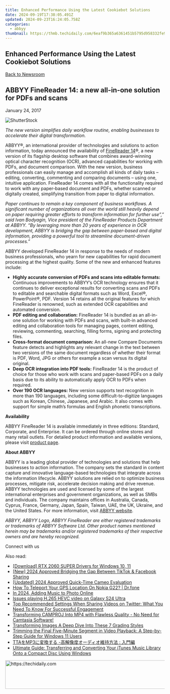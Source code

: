 ```yaml
---
title: Enhanced Performance Using the Latest Cookiebot Solutions
date: 2024-09-19T17:38:05.491Z
updated: 2024-09-23T16:24:05.758Z
categories:
  - abbyy
thumbnail: https://thmb.techidaily.com/6eaf9b365a6361451b5795d958332fe971bf3b2af37ac8e9e5c055811b75ea47.jpg
---
```


## Enhanced Performance Using the Latest Cookiebot Solutions

[Back to Newsroom](https://tools.techidaily.com/abbyy/products/)

## ABBYY FineReader 14: a new all-in-one solution for PDFs and scans

January 24, 2017

![ShutterStock](https://content.abbyy.com/-/media/project/abbyy/abbyy/branchtemplates/shutterstock_1272462163_1296-x-729.jpg?h=729&iar=0&w=1296)

_The new version simplifies daily workflow routine, enabling businesses to accelerate their digital transformation._ 

ABBYY®, an international provider of technologies and solutions to action information, today announced the availability of [FineReader 14](https://tools.techidaily.com/abbyy/products/)®, a new version of its flagship desktop software that combines award-winning optical character recognition (OCR), advanced capabilities for working with PDFs, and document comparison. With the new version, business professionals can easily manage and accomplish all kinds of daily tasks – editing, converting, commenting and comparing documents – using one, intuitive application. FineReader 14 comes with all the functionality required to work with any paper-based document and PDFs, whether scanned or digitally created, simplifying transition from paper to digital information.

_Paper continues to remain a key component of business workflows. A significant number of organizations all over the world still heavily depend on paper requiring greater efforts to transform information for further use”,” said Ivan Bodyagin, Vice president of the FineReader Products Department at ABBYY. “By leveraging more than 20 years of experience in OCR development, ABBYY is bridging the gap between paper-based and digital information, providing a powerful tool to streamline document-driven processes.”_

ABBYY developed FineReader 14 in response to the needs of modern business professionals, who yearn for new capabilities for rapid document processing at the highest quality. Some of the new and enhanced features include:

* **Highly accurate conversion of PDFs and scans into editable formats:** Continuous improvements to ABBYY’s OCR technology ensures that it continues to deliver exceptional results for converting scans and PDFs to editable and searchable digital formats such as Word, Excel®, PowerPoint®, PDF. Version 14 retains all the original features for which FineReader is renowned, such as extended OCR capabilities and automated conversion.
* **PDF editing and collaboration:** FineReader 14 is bundled as an all-in-one solution for working with PDFs and scans, with built-in advanced editing and collaboration tools for managing pages, content editing, reviewing, commenting, searching, filling forms, signing and protecting files.
* **Cross-format document comparison:** An all-new Compare Documents feature detects and highlights any relevant change in the text between two versions of the same document regardless of whether their format is PDF, Word, JPG or others for example a scan versus its digital original.
* **Deep OCR integration into PDF tools:** FineReader 14 is the product of choice for those who work with scans and paper-based PDFs on a daily basis due to its ability to automatically apply OCR to PDFs when required.
* **Over 190 OCR languages:** New version supports text recognition in more than 190 languages, including some difficult-to-digitize languages such as Korean, Chinese, Japanese, and Arabic. It also comes with support for simple math’s formulas and English phonetic transcriptions.

**Availability**

ABBYY FineReader 14 is available immediately in three editions: Standard, Corporate, and Enterprise. It can be ordered through online stores and many retail outlets. For detailed product information and available versions, please visit [product page](https://tools.techidaily.com/abbyy/products/). 

**About ABBYY** 

ABBYY is a leading global provider of technologies and solutions that help businesses to action information. The company sets the standard in content capture and innovative language-based technologies that integrate across the information lifecycle. ABBYY solutions are relied on to optimize business processes, mitigate risk, accelerate decision making and drive revenue. ABBYY technologies are used and licensed by some of the largest international enterprises and government organizations, as well as SMBs and individuals. The company maintains offices in Australia, Canada, Cyprus, France, Germany, Japan, Spain, Taiwan, UAE, the UK, Ukraine, and the United States. For more information, visit [ABBYY website](https://tools.techidaily.com/abbyy/products/). 

_ABBYY, ABBYY Logo, ABBYY FineReader are either registered trademarks or trademarks of ABBYY Software Ltd. Other product names mentioned herein may be trademarks and/or registered trademarks of their respective owners and are hereby recognized._ 

Connect with us

<ins class="adsbygoogle"
     style="display:block"
     data-ad-format="autorelaxed"
     data-ad-client="ca-pub-7571918770474297"
     data-ad-slot="1223367746"></ins>

<ins class="adsbygoogle"
     style="display:block"
     data-ad-client="ca-pub-7571918770474297"
     data-ad-slot="8358498916"
     data-ad-format="auto"
     data-full-width-responsive="true"></ins>

<span class="atpl-alsoreadstyle">Also read:</span>
<div><ul>
<li><a href="https://win-dash.techidaily.com/download-rtx-2060-super-drivers-for-windows-10-11/"><u>[Download] RTX 2060 SUPER Drivers for Windows 10, 11</u></a></li>
<li><a href="https://facebook-video-recording.techidaily.com/new-2024-approved-bridging-the-gap-between-tiktok-and-facebook-sharing/"><u>[New] 2024 Approved Bridging the Gap Between TikTok & Facebook Sharing</u></a></li>
<li><a href="https://vimeo-videos.techidaily.com/updated-2024-approved-quick-time-cameo-evaluation/"><u>[Updated] 2024 Approved Quick-Time Cameo Evaluation</u></a></li>
<li><a href="https://change-location.techidaily.com/how-to-teleport-your-gps-location-on-nokia-g22-drfone-by-drfone-virtual-android/"><u>How To Teleport Your GPS Location On Nokia G22? | Dr.fone</u></a></li>
<li><a href="https://extra-lessons.techidaily.com/in-2024-adding-music-to-photo-online/"><u>In 2024, Adding Music to Photo Online</u></a></li>
<li><a href="https://review-topics.techidaily.com/issues-playing-h-265-hevc-video-on-galaxy-s24-ultra-by-aiseesoft-video-converter-play-hevc-video-on-android/"><u>Issues playing H.265 HEVC video on Galaxy S24 Ultra</u></a></li>
<li><a href="https://discover-advanced.techidaily.com/top-recommended-settings-when-sharing-videos-on-twitter-what-you-need-to-know-for-successful-engagement/"><u>Top Recommended Settings When Sharing Videos on Twitter: What You Need To Know For Successful Engagement</u></a></li>
<li><a href="https://discover-advanced.techidaily.com/transforming-camproj-into-mp4-with-flawless-quality-no-need-for-camtasia-software/"><u>Transforming CAMPROJ Into MP4 with Flawless Quality - No Need for Camtasia Software!</u></a></li>
<li><a href="https://extra-tips.techidaily.com/transforming-images-a-deep-dive-into-these-7-grading-styles/"><u>Transforming Images A Deep Dive Into These 7 Grading Styles</u></a></li>
<li><a href="https://discover-advanced.techidaily.com/trimming-the-final-five-minute-segment-in-video-playback-a-step-by-step-guide-for-windows-11-users/"><u>Trimming the Final Five-Minute Segment in Video Playback: A Step-by-Step Guide for Windows 11 Users</u></a></li>
<li><a href="https://discover-advanced.techidaily.com/ttamp3/"><u>TTAをMP3に変換する -高解像度オーディオ維持方法 : 入門編</u></a></li>
<li><a href="https://discover-advanced.techidaily.com/ultimate-guide-transferring-and-converting-your-itunes-music-library-onto-a-compact-disc-using-windows/"><u>Ultimate Guide: Transferring and Converting Your iTunes Music Library Onto a Compact Disc Using Windows</u></a></li>
</ul></div>

<!-- affiliate ads begin -->
<a href="https://appsumo.8odi.net/c/5597632/2123727/7443" target="_top" id="2123727">
  <img src="//a.impactradius-go.com/display-ad/7443-2123727" border="0" alt="https://techidaily.com" width="728" height="90"/>
</a>
<img height="0" width="0" src="https://appsumo.8odi.net/i/5597632/2123727/7443" style="position:absolute;visibility:hidden;" border="0" />
<!-- affiliate ads end -->

